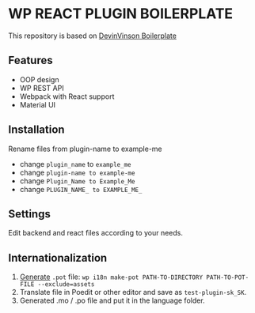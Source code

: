 # WP REACT PLUGIN BOILERPLATE
This repository is based on [DevinVinson Boilerplate](https://github.com/DevinVinson/WordPress-Plugin-Boilerplate)

## Features
- OOP design
- WP REST API
- Webpack with React support
- Material UI

## Installation
Rename files from plugin-name to example-me
- change `plugin_name` to `example_me`
- change `plugin-name to example-me`
- change `Plugin_Name to Example_Me`
- change `PLUGIN_NAME_ to EXAMPLE_ME_`

## Settings
Edit backend and react files according to your needs. 

## Internationalization
1. [Generate](https://developer.wordpress.org/cli/commands/i18n/make-pot/) `.pot` file: `wp i18n make-pot PATH-TO-DIRECTORY PATH-TO-POT-FILE --exclude=assets`
2. Translate file in Poedit or other editor and save as `test-plugin-sk_SK`.
3. Generated .mo / .po file and put it in the language folder. 

